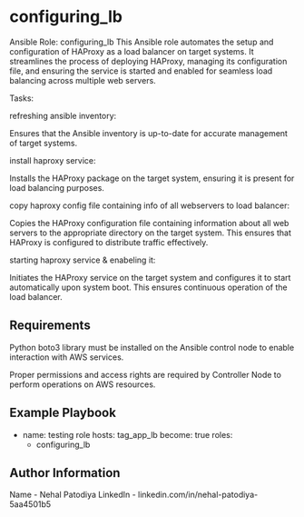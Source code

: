 configuring_lb
=========

Ansible Role: configuring_lb
This Ansible role automates the setup and configuration of HAProxy as a load balancer on target systems. It streamlines the process of deploying HAProxy, managing its configuration file, and ensuring the service is started and enabled for seamless load balancing across multiple web servers.

Tasks:

refreshing ansible inventory:

Ensures that the Ansible inventory is up-to-date for accurate management of target systems.

install haproxy service:

Installs the HAProxy package on the target system, ensuring it is present for load balancing purposes.

copy haproxy config file containing info of all webservers to load balancer:

Copies the HAProxy configuration file containing information about all web servers to the appropriate directory on the target system. This ensures that HAProxy is configured to distribute traffic effectively.

starting haproxy service & enabeling it:

Initiates the HAProxy service on the target system and configures it to start automatically upon system boot. This ensures continuous operation of the load balancer.

Requirements
------------

Python boto3 library must be installed on the Ansible control node to enable interaction with AWS services.

Proper permissions and access rights are required by Controller Node to perform operations on AWS resources.

Example Playbook
----------------

- name: testing role
  hosts: tag_app_lb
  become: true
  roles:
    - configuring_lb

Author Information
------------------

Name - Nehal Patodiya
LinkedIn - linkedin.com/in/nehal-patodiya-5aa4501b5
